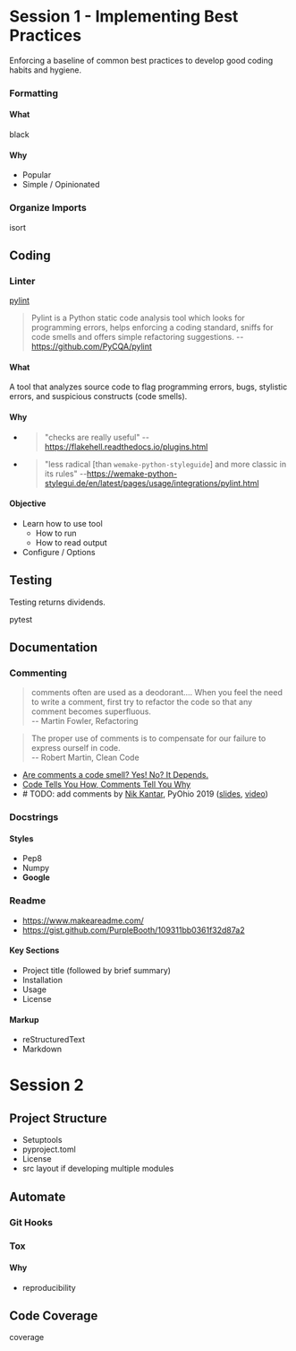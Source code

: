 # Session 1 - Implementing Best Practices
Enforcing a baseline of common best practices to develop good coding habits and hygiene.

### Formatting
#### What
black
#### Why
* Popular
* Simple / Opinionated

### Organize Imports
isort

## Coding
### Linter
[pylint](https://www.pylint.org/)
> Pylint is a Python static code analysis tool which looks for programming errors, helps enforcing a coding standard, sniffs for code smells and offers simple refactoring suggestions. --https://github.com/PyCQA/pylint
#### What
A tool that analyzes source code to flag programming errors, bugs, stylistic errors, and suspicious constructs (code smells).
#### Why
* > "checks are really useful" --https://flakehell.readthedocs.io/plugins.html
* > "less radical [than `wemake-python-styleguide`] and more classic in its rules" --https://wemake-python-stylegui.de/en/latest/pages/usage/integrations/pylint.html

#### Objective
* Learn how to use tool
	* How to run
	* How to read output
* Configure / Options

## Testing
Testing returns dividends.

pytest

## Documentation

### Commenting
> comments often are used as a deodorant.... When you feel the need to write a comment, first try to refactor the code so that any  
comment becomes superfluous. <br/>-- Martin Fowler, Refactoring

> The proper use of comments is to compensate for our failure to express ourself in code. <br/>-- Robert Martin, Clean Code

* [Are comments a code smell? Yes! No? It Depends.](https://pragtob.wordpress.com/2017/11/14/are-comments-a-code-smell-yes-no-it-depends/)
* [Code Tells You How, Comments Tell You Why](https://blog.codinghorror.com/code-tells-you-how-comments-tell-you-why/)
* \# TODO: add comments by [Nik Kantar](https://www.nkantar.com), PyOhio 2019 ([slides](https://github.com/nkantar/talks/tree/master/todo_add_comments/2019_07_pyohio), [video](https://www.youtube.com/watch?v=Y3eKG3mpj_E))

### Docstrings
#### Styles
* Pep8
* Numpy
* **Google**

### Readme
* https://www.makeareadme.com/
* https://gist.github.com/PurpleBooth/109311bb0361f32d87a2

#### Key Sections
* Project title (followed by brief summary)
* Installation
* Usage
* License

#### Markup
* reStructuredText
* Markdown

# Session 2

## Project Structure
* Setuptools
* pyproject.toml
* License
* src layout
   if developing multiple modules

## Automate

### Git Hooks

### Tox

#### Why
* reproducibility

## Code Coverage
coverage
<!--stackedit_data:
eyJoaXN0b3J5IjpbNzA4NDk4NTI4LC0xMzgyODE0NTgsLTkxNT
U0NTMwOSwxMjQ5OTU1NzQ3LDE5MzM3MzUyMTksNDg3Njg0MzE4
LDE4NjY2OTEwMDksLTIxMzk0NzcxMzgsLTIxMDU1MzgxNzMsLT
g5NDg4MTUyMywxMzE5NjkwNDg0LDQ5NTk5NTExNSwxNzY5NDEx
ODg5LC01NDI0MzUwNzddfQ==
-->